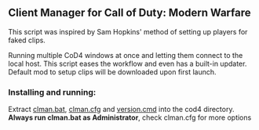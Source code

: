 ## Client Manager for Call of Duty: Modern Warfare

This script was inspired by Sam Hopkins' method of setting up players for faked clips.

Running multiple CoD4 windows at once and letting them connect to the local host. This script eases the workflow and even has a built-in updater. Default mod to setup clips will be downloaded upon first launch. 

### Installing and running:

Extract [clman.bat](https://github.com/gmzorz/cod4cm/blob/master/clman.bat), [clman.cfg](https://github.com/gmzorz/cod4cm/blob/master/clman.cfg) and [version.cmd](https://github.com/gmzorz/cod4cm/blob/master/version.cmd) into the cod4 directory. **Always run clman.bat as Administrator**, check clman.cfg for more options
